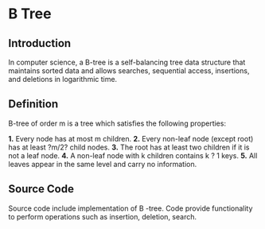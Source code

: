 # B Tree

## Introduction
In computer science, a B-tree is a self-balancing tree data structure that maintains sorted data and allows searches, sequential access, insertions, and deletions in logarithmic time. 

## Definition
B-tree of order m is a tree which satisfies the following properties:

**1.** Every node has at most m children.
**2.** Every non-leaf node (except root) has at least ?m/2? child nodes.
**3.** The root has at least two children if it is not a leaf node.
**4.** A non-leaf node with k children contains k ? 1 keys.
**5.** All leaves appear in the same level and carry no information.

## Source Code
Source code include implementation of B -tree. Code provide functionality to perform operations such as insertion, deletion, search. 


